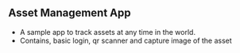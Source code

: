 Asset Management App
-------------

* A sample app to track assets at any time in the world.
* Contains, basic login, qr scanner and capture image of the asset

